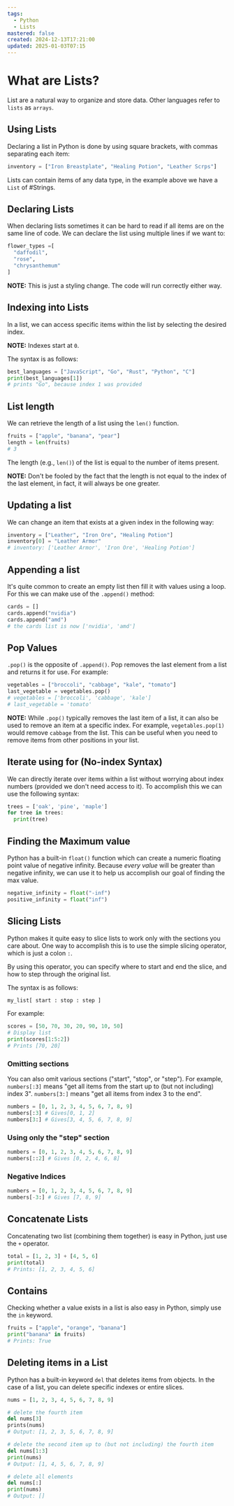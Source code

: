 ```yaml
---
tags:
  - Python
  - Lists
mastered: false
created: 2024-12-13T17:21:00
updated: 2025-01-03T07:15
---
```


# What are Lists?

List are a natural way to organize and store data. Other languages refer to `lists` as `arrays`.

## Using Lists

Declaring a list in Python is done by using square brackets, with commas separating each item:

```python
inventory = ["Iron Breastplate", "Healing Potion", "Leather Scrps"]
```

Lists can contain items of any data type, in the example above we have a `List` of #Strings.

## Declaring Lists

When declaring lists sometimes it can be hard to read if all items are on the same line of code. We can declare the list using multiple lines if we want to:

```python
flower_types =[
  "daffodil",
  "rose",
  "chrysanthemum"
]
```

**NOTE:** This is just a styling change. The code will run correctly either way.

## Indexing into Lists

In a list, we can access specific items within the list by selecting the desired index.

**NOTE:** Indexes start at `0`. 

The syntax is as follows:

```python
best_languages = ["JavaScript", "Go", "Rust", "Python", "C"]
print(best_languages[1])
# prints "Go", because index 1 was provided
```

## List length

We can retrieve the length of a list using the `len()` function.

```python
fruits = ["apple", "banana", "pear"]
length = len(fruits)
# 3
```

The length (e.g., `len()`) of the list is equal to the number of items present.

**NOTE:** Don't be fooled by the fact that the length is not equal to the index of the last element, in fact, it will always be one greater.

## Updating a list

We can change an item that exists at a given index in the following way:

```python
inventory = ["Leather", "Iron Ore", "Healing Potion"]
inventory[0] = "Leather Armor"
# inventory: ['Leather Armor', 'Iron Ore', 'Healing Potion']
```

## Appending a list

It's quite common to create an empty list then fill it with values using a loop. For this we can make use of the `.append()` method:

```python
cards = []
cards.append("nvidia")
cards.append("amd")
# the cards list is now ['nvidia', 'amd']
```

## Pop Values

`.pop()` is the opposite of `.append()`. Pop removes the last element from a list and returns it for use. For example:

```python
vegetables = ["broccoli", "cabbage", "kale", "tomato"]
last_vegetable = vegetables.pop()
# vegetables = ['broccoli', 'cabbage', 'kale']
# last_vegetable = 'tomato'
```

**NOTE:** While `.pop()` typically removes the last item of a list, it can also be used to remove an item at a specific index. For example, `vegetables.pop(1)` would remove `cabbage` from the list. This can be useful when you need to remove items from other positions in your list.

## Iterate using for (No-index Syntax)

We can directly iterate over items within a list without worrying about index numbers (provided we don't need access to it). To accomplish this we can use the following syntax:

```python
trees = ['oak', 'pine', 'maple']
for tree in trees:
  print(tree)
```

## Finding the Maximum value

Python has a built-in `float()` function which can create a numeric floating point value of negative infinity. Because *every value* will be greater than negative infinity, we can use it to help us accomplish our goal of finding the max value.

```python
negative_infinity = float("-inf")
positive_infinity = float("inf")
```

## Slicing Lists

Python makes it quite easy to slice lists to work only with the sections you care about. One way to accomplish this is to use the simple slicing operator, which is just a colon `:`.

By using this operator, you can specify where to start and end the slice, and how to step through the original list. 

The syntax is as follows:

```python
my_list[ start : stop : step ]
```

For example:

```python
scores = [50, 70, 30, 20, 90, 10, 50]
# Display list
print(scores[1:5:2])
# Prints [70, 20]
```

### Omitting sections

You can also omit various sections ("start", "stop", or "step"). For example, `numbers[:3]` means "get all items from the start up to (but not including) index 3". `numbers[3:]` means "get all items from index 3 to the end".

```python
numbers = [0, 1, 2, 3, 4, 5, 6, 7, 8, 9]
numbers[:3] # Gives[0, 1, 2]
numbers[3:] # Gives[3, 4, 5, 6, 7, 8, 9]
```

### Using only the "step" section

```python
numbers = [0, 1, 2, 3, 4, 5, 6, 7, 8, 9]
numbers[::2] # Gives [0, 2, 4, 6, 8]
```

### Negative Indices

```python
numbers = [0, 1, 2, 3, 4, 5, 6, 7, 8, 9]
numbers[-3:] # Gives [7, 8, 9]
```

## Concatenate Lists

Concatenating two list (combining them together) is easy in Python, just use the `+` operator.

```python
total = [1, 2, 3] + [4, 5, 6]
print(total)
# Prints: [1, 2, 3, 4, 5, 6]
```

## Contains

Checking whether a value exists in a list is also easy in Python, simply use the `in` keyword.

```python
fruits = ["apple", "orange", "banana"]
print("banana" in fruits)
# Prints: True
```

## Deleting items in a List

Python has a built-in keyword `del` that deletes items from objects. In the case of a list, you can delete specific indexes or entire slices.

```python
nums = [1, 2, 3, 4, 5, 6, 7, 8, 9]

# delete the fourth item
del nums[3]
prints(nums)
# Output: [1, 2, 3, 5, 6, 7, 8, 9]

# delete the second item up to (but not including) the fourth item
del nums[1:3]
print(nums)
# Output: [1, 4, 5, 6, 7, 8, 9]

# delete all elements
del nums[:]
print(nums)
# Output: []
```


